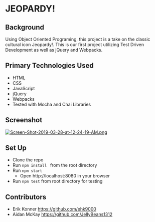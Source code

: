 # JEOPARDY!

## Background
Using Object Oriented Programing, this project is a take on the classic cultural
icon Jeopardy!. This is our first project utilizing Test Driven Development as
well as jQuery and Webpacks.

## Primary Technologies Used
* HTML
* CSS
* JavaScript
* jQuery
* Webpacks
* Tested with Mocha and Chai Libraries

## Screenshot
[![Screen-Shot-2019-03-28-at-12-24-19-AM.png](https://i.postimg.cc/Xq14DHcM/Screen-Shot-2019-03-28-at-12-24-19-AM.png)](https://postimg.cc/QK72FqyS)

## Set Up

* Clone the repo
* Run ```npm install ``` from the root directory
* Run ``` npm start ```
  * Open http://localhost:8080 in your browser
* Run ```npm test```  from root directory for testing

## Contributors
* Erik Konner https://github.com/ehk9000
* Aidan McKay https://github.com/JellyBeans1312
